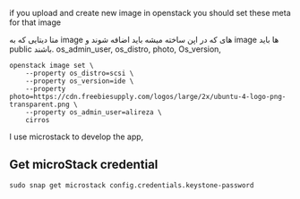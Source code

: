 if you upload and create new image in openstack you should set these meta for that image

متا دیتایی که به image های که در اپن ساخته میشه باید اضافه شوند و image ها باید public باشند.
os_admin_user,
os_distro,
photo,
Os_version,

```console
openstack image set \
    --property os_distro=scsi \
    --property os_version=ide \
    --property photo=https://cdn.freebiesupply.com/logos/large/2x/ubuntu-4-logo-png-transparent.png \
    --property os_admin_user=alireza \
    cirros
```

I use microstack to develop the app,

## Get microStack credential

```console
sudo snap get microstack config.credentials.keystone-password
```
